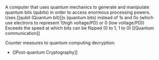A computer that uses quantum mechanics to generate and manipulate quantum bits (qubits) in order to access enormous processing powers.
Uses [[qubit (Quantum bit)]]s (quantum bits) instead of 1s and 0s (which use electrons to represent 1(high voltage/PD) or 0 (low voltage/PD))
Exceeds the speed at which bits can be flipped (0 to 1, 1 to 0)
[[Quantum communication]]

Counter measures to quantum computing decryption:
- [[Post-quantum Cryptography]]